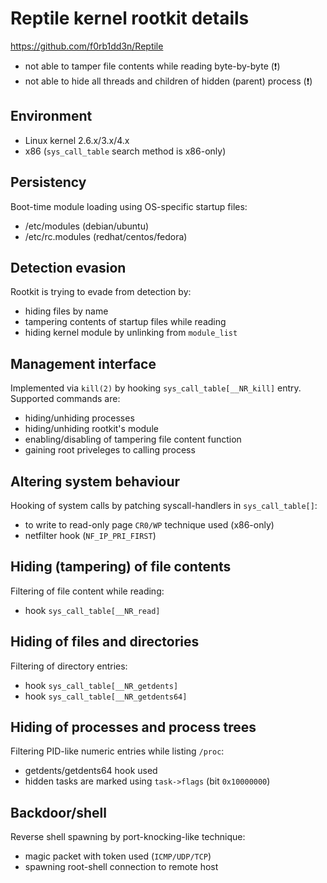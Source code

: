 # Reptile kernel rootkit details

https://github.com/f0rb1dd3n/Reptile

 - not able to tamper file contents while reading byte-by-byte (:exclamation:)
 - not able to hide all threads and children of hidden (parent) process (:exclamation:)

## Environment

- Linux kernel 2.6.x/3.x/4.x
- x86 (`sys_call_table` search method is x86-only)

## Persistency

Boot-time module loading using OS-specific startup files:
 - /etc/modules (debian/ubuntu)
 - /etc/rc.modules (redhat/centos/fedora)

## Detection evasion

Rootkit is trying to evade from detection by:
 - hiding files by name
 - tampering contents of startup files while reading
 - hiding kernel module by unlinking from `module_list`

## Management interface

Implemented via `kill(2)` by hooking `sys_call_table[__NR_kill]` entry. Supported commands are:
 - hiding/unhiding processes
 - hiding/unhiding rootkit's module
 - enabling/disabling of tampering file content function
 - gaining root priveleges to calling process

## Altering system behaviour

Hooking of system calls by patching syscall-handlers in `sys_call_table[]`:
 - to write to read-only page `CR0/WP` technique used (x86-only)
 - netfilter hook (`NF_IP_PRI_FIRST`)

## Hiding (tampering) of file contents

Filtering of file content while reading:
 - hook `sys_call_table[__NR_read]`

## Hiding of files and directories

Filtering of directory entries:
 - hook `sys_call_table[__NR_getdents]`
 - hook `sys_call_table[__NR_getdents64]`

## Hiding of processes and process trees

Filtering PID-like numeric entries while listing `/proc`:
 - getdents/getdents64 hook used
 - hidden tasks are marked using `task->flags` (bit `0x10000000`)

## Backdoor/shell

Reverse shell spawning by port-knocking-like technique:
 - magic packet with token used (`ICMP/UDP/TCP`)
 - spawning root-shell connection to remote host
